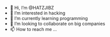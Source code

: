 - 👋 Hi, I’m @HATZJIBZ
- 👀 I’m interested in hacking
- 🌱 I’m currently learning programming 
- 💞️ I’m looking to collaborate on big companies 
- 📫 How to reach me ...

<!---
HATZJIBZ/HATZJIBZ is a ✨ special ✨ repository because its `README.md` (this file) appears on your GitHub profile.
You can click the Preview link to take a look at your changes.
--->
